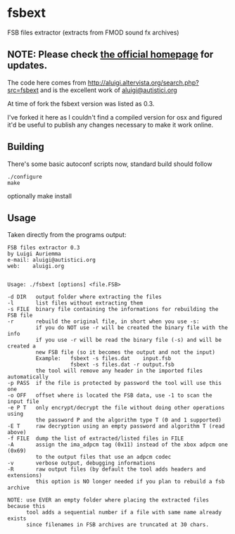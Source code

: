 fsbext
======

FSB files extractor (extracts from FMOD sound fx archives) 

## NOTE: Please check [the official homepage](http://aluigi.altervista.org/search.php?src=fsbext) for updates.

The code here comes from <http://aluigi.altervista.org/search.php?src=fsbext> and is the 
excellent work of <aluigi@autistici.org>

At time of fork the fsbext version was listed as 0.3. 

I've forked it here as I couldn't find a compiled version for osx and figured it'd be useful to publish any changes necessary to make it work online. 

## Building

There's some basic autoconf scripts now, standard build should follow    

    ./configure
    make

optionally
    make install 

## Usage

Taken directly from the programs output:

    FSB files extractor 0.3
    by Luigi Auriemma
    e-mail: aluigi@autistici.org
    web:    aluigi.org    
    

    Usage: ./fsbext [options] <file.FSB>    

    -d DIR   output folder where extracting the files
    -l       list files without extracting them
    -s FILE  binary file containing the informations for rebuilding the FSB file
    -r       rebuild the original file, in short when you use -s:
             if you do NOT use -r will be created the binary file with the info
             if you use -r will be read the binary file (-s) and will be created a
             new FSB file (so it becomes the output and not the input)
             Example:   fsbext -s files.dat    input.fsb
                        fsbext -s files.dat -r output.fsb
             the tool will remove any header in the imported files automatically
    -p PASS  if the file is protected by password the tool will use this one
    -o OFF   offset where is located the FSB data, use -1 to scan the input file
    -e P T   only encrypt/decrypt the file without doing other operations using
             the password P and the algorithm type T (0 and 1 supported)
    -E T     raw decryption using an empty password and algorithm T (read above)
    -f FILE  dump the list of extracted/listed files in FILE
    -A       assign the ima_adpcm tag (0x11) instead of the xbox adpcm one (0x69)
             to the output files that use an adpcm codec
    -v       verbose output, debugging informations
    -R       raw output files (by default the tool adds headers and extensions)
             this option is NO longer needed if you plan to rebuild a fsb archive    

    NOTE: use EVER an empty folder where placing the extracted files because this
          tool adds a sequential number if a file with same name already exists
          since filenames in FSB archives are truncated at 30 chars.
